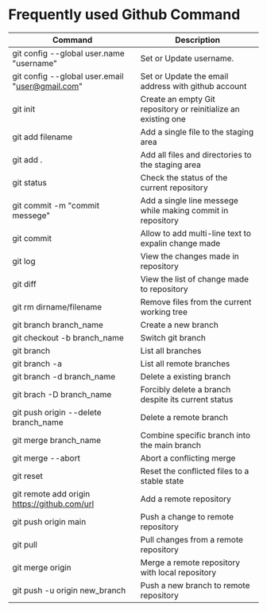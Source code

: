 # Frequently used Github Command
Command | Description
---- | ----
git config --global user.name "username" | Set or Update username.
git config --global user.email "user@gmail.com" | Set or Update the email address with github account
git init | Create an empty Git repository or reinitialize an existing one
git add filename | Add a single file to the staging area
git add . | Add all files and directories to the staging area
git status | Check the status of the current repository
git commit -m "commit messege" | Add a single line messege while making commit in repository
git commit | Allow to add multi-line text to expalin change made
git log | View the changes made in repository
git diff | View the list of change made to repository
git rm dirname/filename | Remove files from the current working tree
git branch branch_name | Create a new branch
git checkout -b branch_name | Switch git branch
git branch | List all branches
git branch -a | List all remote branches
git branch -d branch_name | Delete a existing branch
git brach -D branch_name | Forcibly delete a branch despite its current status
git push origin --delete branch_name | Delete a remote branch
git merge branch_name | Combine specific branch into the main branch
git merge --abort | Abort a conflicting merge
git reset | Reset the conflicted files to a stable state
git remote add origin https://github.com/url | Add a remote repository
git push origin main | Push a change to remote repository
git pull | Pull changes from a remote repository
git merge origin | Merge a remote repository with local repository
git push -u origin new_branch | Push a new branch to remote repository

